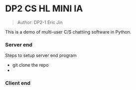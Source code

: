 # DP2 CS HL MINI IA
> Author: DP2-1 Eric Jin


This is a demo of multi-user C/S chattiing software in Python.

### Server end
Steps to setup server end program
- git clone the repo
- 

### Client end